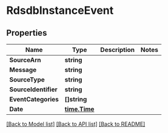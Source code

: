 # RdsdbInstanceEvent

## Properties

Name | Type | Description | Notes
------------ | ------------- | ------------- | -------------
**SourceArn** | **string** |  | 
**Message** | **string** |  | 
**SourceType** | **string** |  | 
**SourceIdentifier** | **string** |  | 
**EventCategories** | **[]string** |  | 
**Date** | [**time.Time**](time.Time.md) |  | 

[[Back to Model list]](../README.md#documentation-for-models) [[Back to API list]](../README.md#documentation-for-api-endpoints) [[Back to README]](../README.md)


